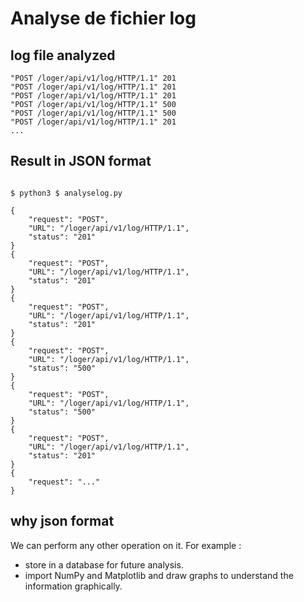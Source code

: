 # Analyse de fichier log

## log file analyzed
```
"POST /loger/api/v1/log/HTTP/1.1" 201
"POST /loger/api/v1/log/HTTP/1.1" 201
"POST /loger/api/v1/log/HTTP/1.1" 201
"POST /loger/api/v1/log/HTTP/1.1" 500
"POST /loger/api/v1/log/HTTP/1.1" 500
"POST /loger/api/v1/log/HTTP/1.1" 201
...

```



## Result in JSON format
```

$ python3 $ analyselog.py

{
    "request": "POST",
    "URL": "/loger/api/v1/log/HTTP/1.1",
    "status": "201"
}
{
    "request": "POST",
    "URL": "/loger/api/v1/log/HTTP/1.1",
    "status": "201"
}
{
    "request": "POST",
    "URL": "/loger/api/v1/log/HTTP/1.1",
    "status": "201"
}
{
    "request": "POST",
    "URL": "/loger/api/v1/log/HTTP/1.1",
    "status": "500"
}
{
    "request": "POST",
    "URL": "/loger/api/v1/log/HTTP/1.1",
    "status": "500"
}
{
    "request": "POST",
    "URL": "/loger/api/v1/log/HTTP/1.1",
    "status": "201"
}
{
    "request": "..."
}
```
## why json format

We can perform any other operation on it. 
For example :
* store in a database for future analysis.
* import NumPy and Matplotlib and draw graphs to understand the information graphically. 
